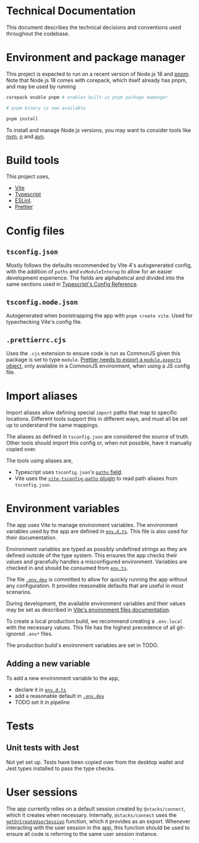 # Technical Documentation

This document describes the technical decisions and conventions used throughout the codebase.

# Environment and package manager

This project is expected to run on a recent version of Node.js 18 and [pnpm][pnpm-website]. Note that Node.js 18 comes with corepack, which itself already has pnpm, and may be used by running

```bash
corepack enable pnpm # enables built-in pnpm package mamanger

# pnpm binary is now available

pnpm install
```

To install and manage Node.js versions, you may want to consider tools like [nvm](https://github.com/nvm-sh/nvm), [n](https://github.com/tj/n) and [avn](https://github.com/wbyoung/avn).

# Build tools

This project uses,

- [Vite](https://vitejs.dev/)
- [Typescript](https://www.typescriptlang.org/)
- [ESLint](https://eslint.org/).
- [Prettier](https://prettier.io/)

# Config files

## `tsconfig.json`

Mostly follows the defaults recommended by Vite 4's autogenerated config, with the addition of `paths` and `esModuleInterop` to allow for an easier development experience. The fields are alphabetical and divided into the same sections used in [Typescript's Config Reference](https://www.typescriptlang.org/tsconfig).

## `tsconfig.node.json`

Autogenerated when bootstrapping the app with `pnpm create vite`. Used for typechecking Vite's config file.

## `.prettierrc.cjs`

Uses the `.cjs` extension to ensure code is run as CommonJS given this package is set to type `module`. [Prettier needs to export a `module.exports` object](https://prettier.io/docs/en/configuration.html), only available in a CommonJS environment, when using a JS config file.

# Import aliases

Import aliases allow defining special `import` paths that map to specific locations. Different tools support this in different ways, and must all be set up to understand the same mappings.

The aliases as defined in `tsconfig.json` are considered the source of truth. Other tools should import this config or, when not possible, have it manually copied over.

The tools using aliases are,

- Typescript uses `tsconfig.json`'s [`paths` field](https://www.typescriptlang.org/tsconfig#paths).
- Vite uses the [`vite-tsconfig-paths` plugin](https://github.com/aleclarson/vite-tsconfig-paths) to read path aliases from `tsconfig.json`.

# Environment variables

The app uses Vite to manage environment variables. The environment variables used by the app are defined in [`env.d.ts`](../../src/env.d.ts). This file is also used for their documentation.

Environment variables are typed as possibly undefined strings as they are defined outside of the type system. This ensures the app checks their values and gracefully handles a misconfigured environment. Variables are checked in and should be consumed from [`env.ts`](../../src/env.ts).

The file [`.env.dev`](../.env.dev) is committed to allow for quickly running the app without any configuration. It provides reasonable defaults that are useful in most scenarios.

During development, the available environment variables and their values may be set as described in [Vite's environment files documentation](https://vitejs.dev/guide/env-and-mode.html#env-files).

To create a local production build, we recommend creating a `.env.local` with the necessary values. This file has the highest precedence of all git-ignored `.env*` files.

The production build's environment variables are set in TODO.

## Adding a new variable

To add a new environment variable to the app,

- declare it in [`env.d.ts`](../../src/env.d.ts)
- add a reasonable default in [`.env.dev`](../../.env.dev)
- TODO set it in pipeline

# Tests

## Unit tests with Jest

Not yet set up. Tests have been copied over from the desktop wallet and Jest types installed to pass the type checks.

# User sessions

The app currently relies on a default session created by `@stacks/connect`, which it creates when necessary. Internally, `@stacks/connect` uses the [`getOrCreateUserSession`](https://github.com/hirosystems/connect/blob/3ff4ab441a3e7b1c57459794b286eb27442aa2ff/packages/connect/src/auth.ts#L33) function, which it provides as an export. Whenever interacting with the user session in the app, this function should be used to ensure all code is referring to the same user session instance.

[pnpm-website]: https://pnpm.io/
